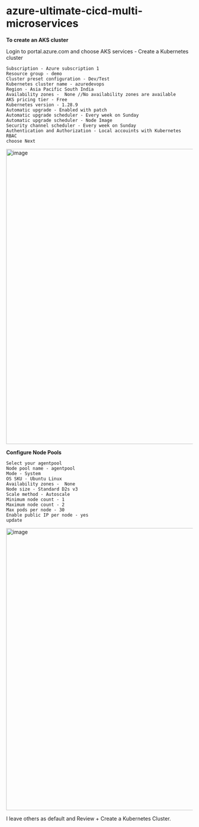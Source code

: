 # azure-ultimate-cicd-multi-microservices

**To create an AKS cluster**

Login to portal.azure.com and choose AKS services - Create a Kubernetes cluster

```
Subscription - Azure subscription 1
Resource group - demo
Cluster preset configuration - Dev/Test
Kubernetes cluster name - azuredevops
Region - Asia Pacific South India
Availability zones -  None //No availability zones are available
AKS pricing tier - Free
Kubernetes version - 1.28.9
Automatic upgrade - Enabled with patch
Automatic upgrade scheduler - Every week on Sunday
Automatic upgrade scheduler - Node Image
Security channel scheduler - Every week on Sunday
Authentication and Authorization - Local accouints with Kubernetes RBAC
choose Next
```
<img width="797" alt="image" src="https://github.com/user-attachments/assets/09302652-b2e6-4b81-9e82-2d01533ce97b">

**Configure Node Pools**

```
Select your agentpool
Node pool name - agentpool
Mode - System
OS SKU - Ubuntu Linux
Availability zones -  None
Node size - Standard D2s v3
Scale method - Autoscale
Minimum node count - 1
Maximum node count - 2
Max pods per node - 30
Enable public IP per node - yes
update
```

<img width="762" alt="image" src="https://github.com/user-attachments/assets/ba512c7e-2a2a-40c5-8ea4-cc57b93ea1fc">

I leave others as default and Review + Create a Kubernetes Cluster.
